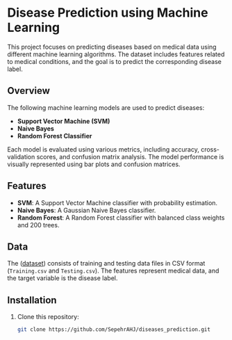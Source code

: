 # Disease Prediction using Machine Learning

This project focuses on predicting diseases based on medical data using different machine learning algorithms. The dataset includes features related to medical conditions, and the goal is to predict the corresponding disease label.

## Overview

The following machine learning models are used to predict diseases:

- **Support Vector Machine (SVM)**
- **Naive Bayes**
- **Random Forest Classifier**

Each model is evaluated using various metrics, including accuracy, cross-validation scores, and confusion matrix analysis. The model performance is visually represented using bar plots and confusion matrices.

## Features

- **SVM**: A Support Vector Machine classifier with probability estimation.
- **Naive Bayes**: A Gaussian Naive Bayes classifier.
- **Random Forest**: A Random Forest classifier with balanced class weights and 200 trees.

## Data

The ([dataset](https://www.kaggle.com/datasets/kaushil268/disease-prediction-using-machine-learning?select=Testing.csv)) consists of training and testing data files in CSV format (`Training.csv` and `Testing.csv`). The features represent medical data, and the target variable is the disease label.

## Installation

1. Clone this repository:
   ```bash
   git clone https://github.com/SepehrAHJ/diseases_prediction.git
